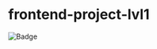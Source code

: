 # frontend-project-lvl1
![Badge](https://github.com/andbilous/frontend-project-lvl1/workflows/lint.yml/badge.svg)